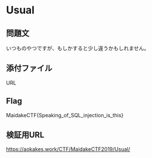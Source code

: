 # Usual

## 問題文
いつものやつですが、もしかすると少し違うかもしれません。

## 添付ファイル
URL

## Flag
MaidakeCTF{Speaking_of_SQL_injection_is_this}

## 検証用URL
https://aokakes.work/CTF/MaidakeCTF2019/Usual/